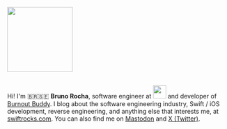 <a href="https://swiftrocks.com"><img src="https://github.com/user-attachments/assets/a7344fcf-f4bf-4653-92bb-744bb2f7aa74" style="height:150px;" /></a>
<br><br>

Hi! I'm 🇧🇷🇸🇪 **Bruno Rocha**, software engineer at <img src="https://github.com/user-attachments/assets/b1a31572-79cd-4d10-b7ad-8e8bee7f9621" style="height:30px;"> and developer of [Burnout Buddy](https://burnoutbuddy.io/). I blog about the software engineering industry, Swift / iOS development, reverse engineering, and anything else that interests me, at [swiftrocks.com](https://swiftrocks.com). You can also find me on [Mastodon](https://hachyderm.io/@rockbruno) and [X (Twitter)](https://x.com/rockbruno_).
